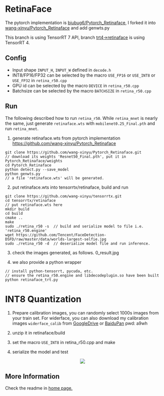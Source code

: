 # RetinaFace

 The pytorch implementation is [biubug6/Pytorch_Retinaface](https://github.com/biubug6/Pytorch_Retinaface), I forked it into 
[wang-xinyu/Pytorch_Retinaface](https://github.com/wang-xinyu/Pytorch_Retinaface) and add genwts.py

This branch is using TensorRT 7 API, branch [trt4->retinaface](https://github.com/wang-xinyu/tensorrtx/tree/trt4/retinaface) is using TensorRT 4.

## Config

- Input shape `INPUT_H`, `INPUT_W` defined in `decode.h`
- INT8/FP16/FP32 can be selected by the macro `USE_FP16` or `USE_INT8` or `USE_FP32` in `retina_r50.cpp`
- GPU id can be selected by the macro `DEVICE` in `retina_r50.cpp`
- Batchsize can be selected by the macro `BATCHSIZE` in `retina_r50.cpp`

## Run

The following described how to run `retina_r50`. While `retina_mnet` is nearly the same, just generate `retinaface.wts` with `mobilenet0.25_Final.pth` and run `retina_mnet`.

1. generate retinaface.wts from pytorch implementation https://github.com/wang-xinyu/Pytorch_Retinaface

```
git clone https://github.com/wang-xinyu/Pytorch_Retinaface.git
// download its weights 'Resnet50_Final.pth', put it in Pytorch_Retinaface/weights
cd Pytorch_Retinaface
python detect.py --save_model
python genwts.py
// a file 'retinaface.wts' will be generated.
```

2. put retinaface.wts into tensorrtx/retinaface, build and run

```
git clone https://github.com/wang-xinyu/tensorrtx.git
cd tensorrtx/retinaface
// put retinaface.wts here
mkdir build
cd build
cmake ..
make
sudo ./retina_r50 -s  // build and serialize model to file i.e. 'retina_r50.engine'
wget https://github.com/Tencent/FaceDetection-DSFD/raw/master/data/worlds-largest-selfie.jpg
sudo ./retina_r50 -d  // deserialize model file and run inference.
```

3. check the images generated, as follows. 0_result.jpg

4. we also provide a python wrapper

```
// install python-tensorrt, pycuda, etc.
// ensure the retina_r50.engine and libdecodeplugin.so have been built
python retinaface_trt.py
```

# INT8 Quantization

1. Prepare calibration images, you can randomly select 1000s images from your train set. For widerface, you can also download my calibration images `widerface_calib` from [GoogleDrive](https://drive.google.com/drive/folders/1s7jE9DtOngZMzJC1uL307J2MiaGwdRSI?usp=sharing) or [BaiduPan](https://pan.baidu.com/s/1GOm_-JobpyLMAqZWCDUhKg) pwd: a9wh

2. unzip it in retinaface/build

3. set the macro `USE_INT8` in retina_r50.cpp and make

4. serialize the model and test

<p align="center">
<img src="https://user-images.githubusercontent.com/15235574/78901890-9077fb80-7aab-11ea-94f1-237f51fcc347.jpg">
</p>

## More Information

Check the readme in [home page.](https://github.com/wang-xinyu/tensorrtx)

